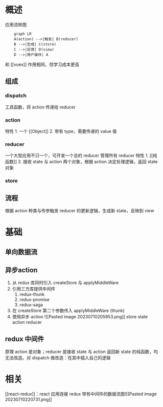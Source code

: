 # 概述
应用流转图
```mermaid
	graph LR
	A(action) -->|触发| B(reducer)
	B -->|生成| C(store)
	C -->|反馈| D(view)
	D -->|用户操作| A
```
和 [[vuex]] 作用相同，但学习成本更高
## 组成
###  dispatch
工具函数，将 action 传递给 reducer
###  action
特性
	1. 一个 [[Object]] 
	2. 带有 type，需要传递的 value 值
###  reducer
一个大型应用不只一个，可开发一个总的 reducer 管理所有 reducer
特性
	1.  [[纯函数]] 
	2. 接收 state 与 action 两个对象，根据 action 决定处理逻辑，返回 state 对象
###  store
## 流程
 根据 action 种类与传参触发 reducer 的更新逻辑，生成新 state，反映到 view
# 基础
##  单向数据流


## 异步action
1. 从 redux 库同时引入 createStore 与 applyMiddleWare
2. 引用三方库提供中间件
	1. redux-thunk
	2. redux-promise
	3. redux-saga
3. 在 createStore 第二个参数传入 applyMiddleWare (thunk)
4. 使用异步 action ![[Pasted image 20230710205953.png]] 
store
state
action
reducer
## redux 中间件
原理
action 是对象；reducer 是接收 state 与 action 返回新 state 的纯函数，均无法改造。对 dispatch 做改造：在其中插入自己的逻辑
# 相关
[[react-redux]]：react 应用连接 redux
带有中间件的数据流图![[Pasted image 20230710220731.png]] 